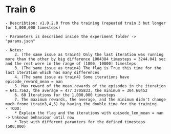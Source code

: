 # Train 6
	
	- Describtion: v1.0.2.0 from the training (repeated train 3 but longer for 1,000,000 timesteps)

	- Parameters is described inside the experiment folder -> "params.json"

	- Notes:
		2. (The same issue as train4) Only the last iteration was running more than the other by big difference 1004384 timesteps = 3244.041 sec and the rest were in the range of [1000, 10000] timesteps
		3. (The same issue as train4) The flag is True this time for the last iteration which has many differences
		4. (The same issue as train4) Some iterations have episode_reward_mean = nan
		5. Max reward of the mean rewards of the episodes in the iteration = 641.7562, the average = 477.3705833, the minimum = 304.60452		
		6. 60 Iterations for the 1,000,000 timesteps
		7. The maximum rewards, the average, and the minimum didn't change much fromo (train3,4,5) by having the double time for the training.
	- TODO:
		* Explain the flag and the iterations with episode_len_mean = nan -> Unknown behaviour until now
		* Test with different paramters for the defined timesteps (500,000)
